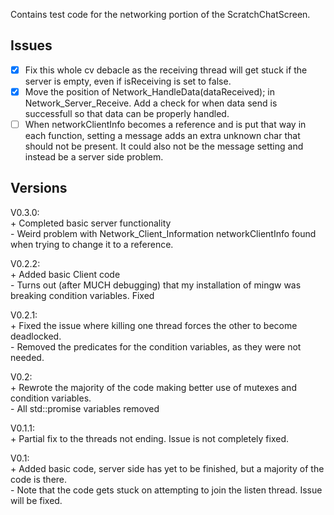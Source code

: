 Contains test code for the networking portion of the ScratchChatScreen.

## Issues

- [x] Fix this whole cv debacle as the receiving thread will get stuck if the server is empty, even if isReceiving is set to false.
- [x] Move the position of Network_HandleData(dataReceived); in Network_Server_Receive. Add a check for when data send is successfull so that data can be properly handled.  
- [ ] When networkClientInfo becomes a reference and is put that way in each function, setting a message adds an extra unknown char that should not be present. It could also not be the message setting and instead be a server side problem.

## Versions

V0.3.0:  
    + Completed basic server functionality  
    - Weird problem with Network_Client_Information networkClientInfo found when trying to change it to a reference.

V0.2.2:  
    + Added basic Client code  
    - Turns out (after MUCH debugging) that my installation of mingw was breaking condition variables. Fixed

V0.2.1:  
    + Fixed the issue where killing one thread forces the other to become deadlocked.  
    - Removed the predicates for the condition variables, as they were not needed.

V0.2:  
    + Rewrote the majority of the code making better use of mutexes and condition variables.  
    - All std::promise variables removed

V0.1.1:  
    + Partial fix to the threads not ending. Issue is not completely fixed.

V0.1:  
    + Added basic code, server side has yet to be finished, but a majority of the code is there.  
    - Note that the code gets stuck on attempting to join the listen thread. Issue will be fixed.  